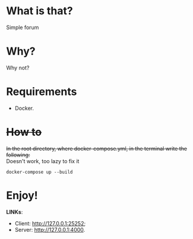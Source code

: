 # What is that?
Simple forum
# Why?
Why not?
# Requirements
- Docker.
# ~~How to~~
~~In the root directory, where docker-compose.yml, in the terminal write the following:~~<br />
Doesn't work, too lazy to fix it<br />
```console
docker-compose up --build
```
# Enjoy!
**LINKs**:
- Client: http://127.0.0.1:25252;
- Server: http://127.0.0.1:4000.
